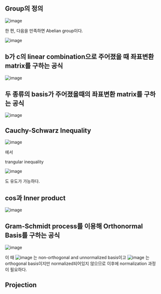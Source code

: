 ## Group의 정의

![image](https://github.com/user-attachments/assets/9e402643-1e16-4ea2-b245-92109554ac6e)

한 편, 다음을 만족하면 Abelian group이다.

![image](https://github.com/user-attachments/assets/8da7df0b-065c-4db7-baae-5a9d8fe9fe48)


## b가 c의 linear combination으로 주어졌을 때 좌표변환 matrix를 구하는 공식

![image](https://github.com/user-attachments/assets/0ef359e3-53e3-49bf-907e-199df22c02e7)


## 두 종류의 basis가 주어졌을때의 좌표변환 matrix를 구하는 공식

![image](https://github.com/user-attachments/assets/19379172-25b5-49a2-a1f9-20d96387c783)

## Cauchy-Schwarz Inequality

![image](https://github.com/user-attachments/assets/0e092a4c-e89f-4007-818d-a195e9333fff)

에서

trangular inequality

![image](https://github.com/user-attachments/assets/ddfd1de0-5582-4316-9bc3-fb984587ac84)

도 유도가 가능하다.

## cos과 Inner product

![image](https://github.com/user-attachments/assets/22000e28-db74-4b3f-ab73-693ac4b098d4)

## Gram-Schmidt process를 이용해 Orthonormal Basis를 구하는 공식

![image](https://github.com/user-attachments/assets/3412b5ff-5ccb-41e1-bd11-8caaf1f4ceb7)

이 때 ![image](https://github.com/user-attachments/assets/f8b4873c-930b-4353-b979-5e542526e424) 는 non-orthogonal and unnormalized basis이고 ![image](https://github.com/user-attachments/assets/f73079ac-255b-4dec-81bc-a057a4526ae8) 는 orthogonal basis이지만 normalized되어있지 않으므로 이후에 normalization 과정이 필요하다.  

## Projection
